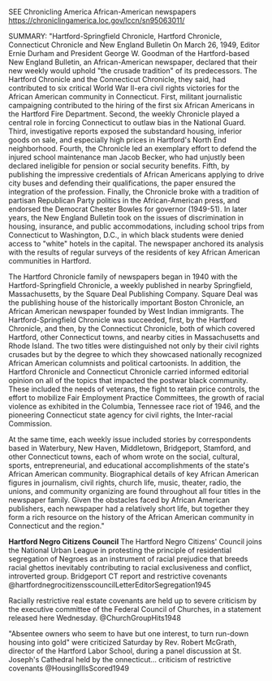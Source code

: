 

SEE Chronicling America African-American newspapers https://chroniclingamerica.loc.gov/lccn/sn95063011/

SUMMARY: "Hartford-Springfield Chronicle, Hartford Chronicle, Connecticut Chronicle and New England Bulletin
On March 26, 1949, Editor Ernie Durham and President George W. Goodman of the Hartford-based New England Bulletin, an African-American newspaper, declared that their new weekly would uphold "the crusade tradition" of its predecessors. The Hartford Chronicle and the Connecticut Chronicle, they said, had contributed to six critical World War II-era civil rights victories for the African American community in Connecticut. First, militant journalistic campaigning contributed to the hiring of the first six African Americans in the Hartford Fire Department. Second, the weekly Chronicle played a central role in forcing Connecticut to outlaw bias in the National Guard. Third, investigative reports exposed the substandard housing, inferior goods on sale, and especially high prices in Hartford's North End neighborhood. Fourth, the Chronicle led an exemplary effort to defend the injured school maintenance man Jacob Becker, who had unjustly been declared ineligible for pension or social security benefits. Fifth, by publishing the impressive credentials of African Americans applying to drive city buses and defending their qualifications, the paper ensured the integration of the profession. Finally, the Chronicle broke with a tradition of partisan Republican Party politics in the African-American press, and endorsed the Democrat Chester Bowles for governor (1949-51). In later years, the New England Bulletin took on the issues of discrimination in housing, insurance, and public accommodations, including school trips from Connecticut to Washington, D.C., in which black students were denied access to "white" hotels in the capital. The newspaper anchored its analysis with the results of regular surveys of the residents of key African American communities in Hartford.

The Hartford Chronicle family of newspapers began in 1940 with the Hartford-Springfield Chronicle, a weekly published in nearby Springfield, Massachusetts, by the Square Deal Publishing Company. Square Deal was the publishing house of the historically important Boston Chronicle, an African American newspaper founded by West Indian immigrants. The Hartford-Springfield Chronicle was succeeded, first, by the Hartford Chronicle, and then, by the Connecticut Chronicle, both of which covered Hartford, other Connecticut towns, and nearby cities in Massachusetts and Rhode Island. The two titles were distinguished not only by their civil rights crusades but by the degree to which they showcased nationally recognized African American columnists and political cartoonists. In addition, the Hartford Chronicle and Connecticut Chronicle carried informed editorial opinion on all of the topics that impacted the postwar black community. These included the needs of veterans, the fight to retain price controls, the effort to mobilize Fair Employment Practice Committees, the growth of racial violence as exhibited in the Columbia, Tennessee race riot of 1946, and the pioneering Connecticut state agency for civil rights, the Inter-racial Commission.

At the same time, each weekly issue included stories by correspondents based in Waterbury, New Haven, Middletown, Bridgeport, Stamford, and other Connecticut towns, each of whom wrote on the social, cultural, sports, entrepreneurial, and educational accomplishments of the state's African American community. Biographical details of key African American figures in journalism, civil rights, church life, music, theater, radio, the unions, and community organizing are found throughout all four titles in the newspaper family. Given the obstacles faced by African American publishers, each newspaper had a relatively short life, but together they form a rich resource on the history of the African American community in Connecticut and the region."

**Hartford Negro Citizens Council** The Hartford Negro Citizens' Council joins the National Urban League in protesting the principle of residential segregation of Negroes as an instrument of racial prejudice that breeds racial ghettos inevitably contributing to racial exclusiveness and conflict, introverted group.
Bridgeport CT report and restrictive covenants @hartfordnegrocitizensscouncilLetterEditorSegregation1945

Racially restrictive real estate covenants are held up to severe criticism by the executive committee of the Federal Council of Churches, in a statement released here Wednesday.
@ChurchGroupHits1948

"Absentee owners who seem to have but one interest, to turn run-down housing into gold" were criticized Saturday by Rev. Robert McGrath, director of the Hartford Labor School, during a panel discussion at St. Joseph's Cathedral held by the onnecticut...
criticism of restrictive covenants @HousingIllsScored1949
